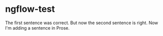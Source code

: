# ngflow-test
The first sentence was correct.
But now the second sentence is right.
Now I'm adding a sentence in Prose.
